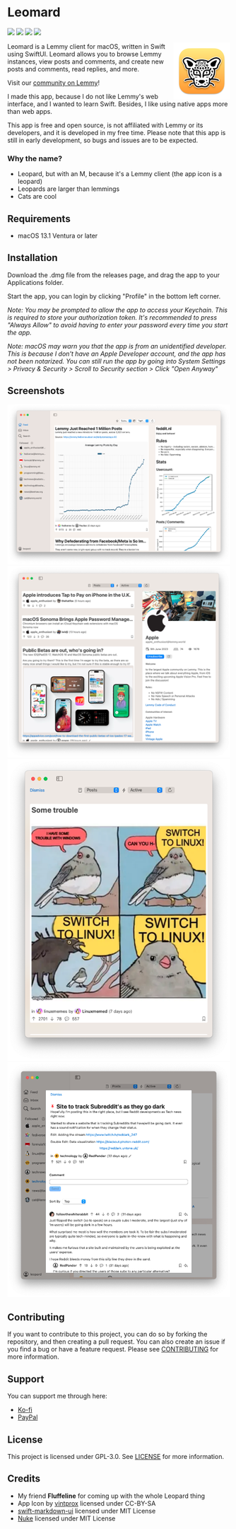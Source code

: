 #  Leomard

[![](https://img.shields.io/github/downloads/Athlon007/Leomard/total)](https://github.com/Athlon007/Leomard/releases)
[![](https://img.shields.io/github/v/release/Athlon007/Leomard?include_prereleases)](https://github.com/Athlon007/Leomard/releases)
[![](https://img.shields.io/github/license/Athlon007/Leomard)](LICENSE.md)
[![](https://img.shields.io/lemmy/leomard%40lemm.ee)](https://lemm.ee/c/leomard)


<img align="right" src="Assets/Icon/mac.iconset/icon_512x512.png" alt="icon" width="128" />

Leomard is a Lemmy client for macOS, written in Swift using SwiftUI. Leomard allows you to browse Lemmy instances, view posts and comments, and create new posts and comments, read replies, and more.

Visit our [community on Lemmy](https://lemm.ee/c/leomard)!

I made this app, because I do not like Lemmy's web interface, and I wanted to learn Swift. Besides, I like using native apps more than web apps.

This app is free and open source, is not affiliated with Lemmy or its developers, and it is developed in my free time. Please note that this app is still in early development, so bugs and issues are to be expected.

### Why the name?

- Leopard, but with an M, because it's a Lemmy client (the app icon is a leopard)
- Leopards are larger than lemmings
- Cats are cool

## Requirements

- macOS 13.1 Ventura or later

## Installation

Download the .dmg file from the releases page, and drag the app to your Applications folder.

Start the app, you can login by clicking "Profile" in the bottom left corner.

*Note: You may be prompted to allow the app to access your Keychain. This is required to store your authorization token. It's recommended to press "Always Allow" to avoid having to enter your password every time you start the app.*

*Note: macOS may warn you that the app is from an unidentified developer. This is because I don't have an Apple Developer account, and the app has not been notarized. You can still run the app by going into System Settings > Privacy & Security > Scroll to Security section > Click "Open Anyway"*

## Screenshots

![Screenshot 1](Assets/Screenshots/1.png)
![Screenshot 2](Assets/Screenshots/2.png)
![Screenshot 3](Assets/Screenshots/3.png)
![Screenshot 4](Assets/Screenshots/4.png)

## Contributing

If you want to contribute to this project, you can do so by forking the repository, and then creating a pull request. You can also create an issue if you find a bug or have a feature request. Please see [CONTRIBUTING](CONTRIBUTING.md) for more information.

## Support

You can support me through here:

- [Ko-fi](https://ko-fi.com/athlon)
- [PayPal](https://www.paypal.com/donate/?hosted_button_id=8VASR9RLLS76Y)

## License

This project is licensed under GPL-3.0. See [LICENSE](LICENSE.md) for more information.

## Credits

- My friend **Fluffeline** for coming up with the whole Leopard thing
- App Icon by [vintprox](https://github.com/vintprox) licensed under CC-BY-SA
- [swift-markdown-ui](https://github.com/gonzalezreal/swift-markdown-ui) licensed under MIT License
- [Nuke](https://github.com/kean/Nuke) licensed under MIT License
